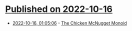 # [Published on 2022-10-16](index.md)

* [2022-10-16, 01:05:06](https://lobste.rs/s/vlhm1i/chicken_mcnugget_monoid) - [The Chicken McNugget Monoid](https://www.johndcook.com/blog/2022/10/10/mcnugget-monoid/)
